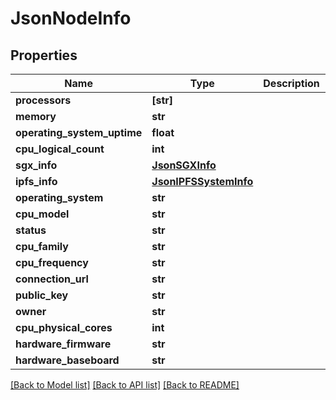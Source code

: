 # JsonNodeInfo


## Properties
Name | Type | Description | Notes
------------ | ------------- | ------------- | -------------
**processors** | **[str]** |  | [optional] 
**memory** | **str** |  | [optional] 
**operating_system_uptime** | **float** |  | [optional] 
**cpu_logical_count** | **int** |  | [optional] 
**sgx_info** | [**JsonSGXInfo**](JsonSGXInfo.md) |  | [optional] 
**ipfs_info** | [**JsonIPFSSystemInfo**](JsonIPFSSystemInfo.md) |  | [optional] 
**operating_system** | **str** |  | [optional] 
**cpu_model** | **str** |  | [optional] 
**status** | **str** |  | [optional] 
**cpu_family** | **str** |  | [optional] 
**cpu_frequency** | **str** |  | [optional] 
**connection_url** | **str** |  | [optional] 
**public_key** | **str** |  | [optional] 
**owner** | **str** |  | [optional] 
**cpu_physical_cores** | **int** |  | [optional] 
**hardware_firmware** | **str** |  | [optional] 
**hardware_baseboard** | **str** |  | [optional] 

[[Back to Model list]](../README.md#documentation-for-models) [[Back to API list]](../README.md#documentation-for-api-endpoints) [[Back to README]](../README.md)


